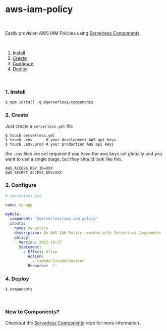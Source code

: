 # aws-iam-policy

&nbsp;

Easily provision AWS IAM Policies using [Serverless Components](https://github.com/serverless/components).

&nbsp;

1. [Install](#1-install)
2. [Create](#2-create)
3. [Configure](#3-configure)
4. [Deploy](#4-deploy)

&nbsp;


### 1. Install

```shell
$ npm install -g @serverless/components
```

### 2. Create

Just create a `serverless.yml` file

```shell
$ touch serverless.yml
$ touch .env      # your development AWS api keys
$ touch .env.prod # your production AWS api keys
```

the `.env` files are not required if you have the aws keys set globally and you want to use a single stage, but they should look like this.

```
AWS_ACCESS_KEY_ID=XXX
AWS_SECRET_ACCESS_KEY=XXX
```

### 3. Configure

```yml
# serverless.yml

name: my-app

myRole:
  component: "@serverless/aws-iam-policy"
  inputs:
    name: my-policy
    description: An AWS IAM Policy created with Serverless Components
    policy:
      Version: 2012-10-17
      Statement:
        - Effect: Allow
          Action:
            - lambda:InvokeFunction
          Resource: '*'
```

### 4. Deploy

```shell
$ components
```

&nbsp;

### New to Components?

Checkout the [Serverless Components](https://github.com/serverless/components) repo for more information.
